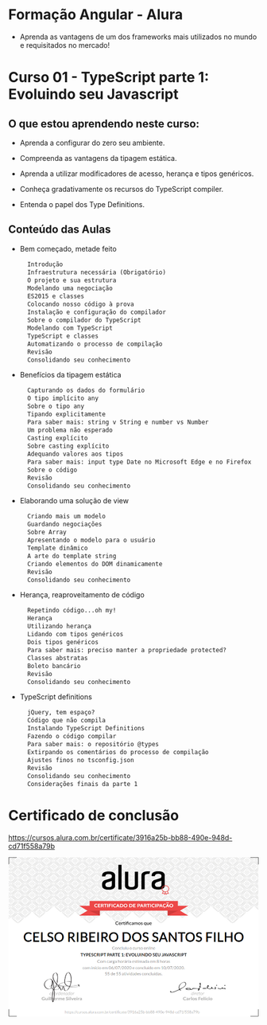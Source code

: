 # Formação Angular - Alura
+ Aprenda as vantagens de um dos frameworks mais utilizados no mundo e requisitados no mercado!

# Curso 01 - TypeScript parte 1: Evoluindo seu Javascript

## O que estou aprendendo neste curso:

+ Aprenda a configurar do zero seu ambiente.

+ Compreenda as vantagens da tipagem estática.

+ Aprenda a utilizar modificadores de acesso, herança e tipos genéricos.

+ Conheça gradativamente os recursos do TypeScript compiler.

+ Entenda o papel dos Type Definitions.

## Conteúdo das Aulas

+ Bem começado, metade feito       
        
        Introdução
        Infraestrutura necessária (Obrigatório)
        O projeto e sua estrutura
        Modelando uma negociação
        ES2015 e classes
        Colocando nosso código à prova
        Instalação e configuração do compilador
        Sobre o compilador do TypeScript
        Modelando com TypeScript
        TypeScript e classes
        Automatizando o processo de compilação
        Revisão
        Consolidando seu conhecimento

+ Benefícios da tipagem estática 
          
        Capturando os dados do formulário
        O tipo implícito any
        Sobre o tipo any
        Tipando explicitamente
        Para saber mais: string v String e number vs Number
        Um problema não esperado
        Casting explícito
        Sobre casting explícito
        Adequando valores aos tipos
        Para saber mais: input type Date no Microsoft Edge e no Firefox
        Sobre o código
        Revisão
        Consolidando seu conhecimento

+ Elaborando uma solução de view  
           
        Criando mais um modelo
        Guardando negociações
        Sobre Array
        Apresentando o modelo para o usuário
        Template dinâmico
        A arte do template string
        Criando elementos do DOM dinamicamente
        Revisão
        Consolidando seu conhecimento

+ Herança, reaproveitamento de código 
        
        Repetindo código...oh my!
        Herança
        Utilizando herança
        Lidando com tipos genéricos
        Dois tipos genéricos
        Para saber mais: preciso manter a propriedade protected?
        Classes abstratas
        Boleto bancário
        Revisão
        Consolidando seu conhecimento
        
+ TypeScript definitions 

        jQuery, tem espaço?
        Código que não compila
        Instalando TypeScript Definitions
        Fazendo o código compilar
        Para saber mais: o repositório @types
        Extirpando os comentários do processo de compilação
        Ajustes finos no tsconfig.json
        Revisão
        Consolidando seu conhecimento
        Considerações finais da parte 1

# Certificado de conclusão

https://cursos.alura.com.br/certificate/3916a25b-bb88-490e-948d-cd71f558a79b

![certificado](certificate-alura.png)